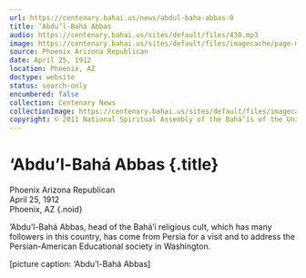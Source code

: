 ```yaml
---
url: https://centenary.bahai.us/news/abdul-baha-abbas-0
title: ‘Abdu’l-Bahá Abbas
audio: https://centenary.bahai.us/sites/default/files/430.mp3
image: https://centenary.bahai.us/sites/default/files/imagecache/page-main-image/images/press_clippings/04-25-1912%20Phoenix%20Ariz%20Republican%20Abdul%20Baha%20Abbas.png
source: Phoenix Arizona Republican
date: April 25, 1912
location: Phoenix, AZ
doctype: website
status: search-only
encumbered: false
collection: Centenary News
collectionImage: https://centenary.bahai.us/sites/default/files/imagecache/theme-image/main_image/abdulbaha-overview-small_0.jpg
copyright: © 2011 National Spiritual Assembly of the Bahá’ís of the United States
---
```



# ‘Abdu’l-Bahá Abbas {.title}

Phoenix Arizona Republican  
April 25, 1912  
Phoenix, AZ
{.noid}  



‘Abdu’l-Bahá Abbas, head of the Bahá’í religious cult, which has many followers in this country, has come from Persia for a visit and to address the Persian-American Educational society in Washington.

\[picture caption: ‘Abdu’l-Bahá Abbas\]